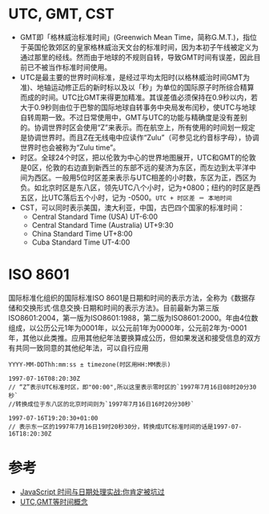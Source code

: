 # UTC, GMT, CST
- GMT即「格林威治标准时间」(Greenwich Mean Time，简称G.M.T.)，指位于英国伦敦郊区的皇家格林威治天文台的标准时间，因为本初子午线被定义为通过那里的经线。然而由于地球的不规则自转，导致GMT时间有误差，因此目前已不被当作标准时间使用。
- UTC是最主要的世界时间标准，是经过平均太阳时(以格林威治时间GMT为准)、地轴运动修正后的新时标以及以「秒」为单位的国际原子时所综合精算而成的时间。UTC比GMT来得更加精准。其误差值必须保持在0.9秒以内，若大于0.9秒则由位于巴黎的国际地球自转事务中央局发布闰秒，使UTC与地球自转周期一致。不过日常使用中，GMT与UTC的功能与精确度是没有差别的。协调世界时区会使用“Z”来表示。而在航空上，所有使用的时间划一规定是协调世界时。而且Z在无线电中应读作“Zulu”（可参见北约音标字母），协调世界时也会被称为“Zulu time”。
- 时区。全球24个时区，把以伦敦为中心的世界地图展开，UTC和GMT的伦敦是0区，伦敦的右边直到新西兰的东部不远的斐济为东区，而左边到太平洋中间为西区。一般用5位时区差来表示与UTC相差的小时数，东区为正，西区为负。如北京时区是东八区，领先UTC八个小时，记为+0800；纽约的时区是西五区，比UTC落后五个小时，记为 -0500。`UTC + 时区差 ＝ 本地时间`
- CST，可以同时表示美国，澳大利亚，中国，古巴四个国家的标准时间：
  - Central Standard Time (USA) UT-6:00
  - Central Standard Time (Australia) UT+9:30
  - China Standard Time UT+8:00
  - Cuba Standard Time UT-4:00

# ISO 8601 
国际标准化组织的国际标准ISO 8601是日期和时间的表示方法，全称为《数据存储和交换形式·信息交换·日期和时间的表示方法》。目前最新为第三版ISO8601:2004，第一版为ISO8601:1988，第二版为ISO8601:2000。年由4位数组成，以公历公元1年为0001年，以公元前1年为0000年，公元前2年为-0001年，其他以此类推。应用其他纪年法要换算成公历，但如果发送和接受信息的双方有共同一致同意的其他纪年法，可以自行应用

```
YYYY-MM-DDThh:mm:ss ± timezone(时区用HH:MM表示)

1997-07-16T08:20:30Z
// “Z”表示UTC标准时区，即"00:00",所以这里表示零时区的`1997年7月16日08时20分30秒`
//转换成位于东八区的北京时间则为`1997年7月16日16时20分30秒`

1997-07-16T19:20:30+01:00
// 表示东一区的1997年7月16日19时20秒30分，转换成UTC标准时间的话是1997-07-16T18:20:30Z
```

# 参考
- [JavaScript 时间与日期处理实战:你肯定被坑过](https://segmentfault.com/a/1190000007581722)
- [UTC,GMT等时间概念](https://jiaolonghuang.github.io/2015/03/12/shiqu/)